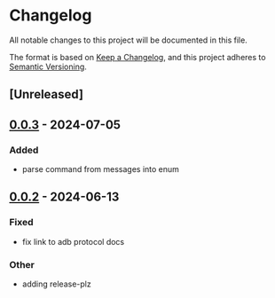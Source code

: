 # Changelog
All notable changes to this project will be documented in this file.

The format is based on [Keep a Changelog](https://keepachangelog.com/en/1.0.0/),
and this project adheres to [Semantic Versioning](https://semver.org/spec/v2.0.0.html).

## [Unreleased]

## [0.0.3](https://github.com/devicelink/adb-server-tokio/compare/v0.0.2...v0.0.3) - 2024-07-05

### Added
- parse command from messages into enum

## [0.0.2](https://github.com/devicelink/adb-server-tokio/compare/v0.0.1...v0.0.2) - 2024-06-13

### Fixed
- fix link to adb protocol docs

### Other
- adding release-plz
